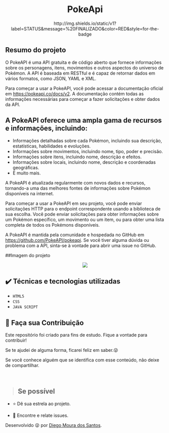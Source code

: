 <h1 align="center"> PokeApi</h1>

<p align="center">
  http://img.shields.io/static/v1?label=STATUS&message=%20FINALIZADO&color=RED&style=for-the-badge
</p>

## Resumo do projeto
O PokeAPI é uma API gratuita e de código aberto que fornece informações sobre os personagens, itens, movimentos e outros aspectos do universo de Pokémon. A API é baseada em RESTful e é capaz de retornar dados em vários formatos, como JSON, YAML e XML.

Para começar a usar a PokeAPI, você pode acessar a documentação oficial em https://pokeapi.co/docs/v2. A documentação contém todas as informações necessárias para começar a fazer solicitações e obter dados da API.

## A PokeAPI oferece uma ampla gama de recursos e informações, incluindo:

- Informações detalhadas sobre cada Pokémon, incluindo sua descrição, estatísticas, habilidades e evoluções.
- Informações sobre movimentos, incluindo nome, tipo, poder e precisão.
- Informações sobre itens, incluindo nome, descrição e efeitos.
- Informações sobre locais, incluindo nome, descrição e coordenadas geográficas.
- E muito mais.

A PokeAPI é atualizada regularmente com novos dados e recursos, tornando-a uma das melhores fontes de informações sobre Pokémon disponíveis na internet.

Para começar a usar a PokeAPI em seu projeto, você pode enviar solicitações HTTP para o endpoint correspondente usando a biblioteca de sua escolha. Você pode enviar solicitações para obter informações sobre um Pokémon específico, um movimento ou um item, ou para obter uma lista completa de todos os Pokémons disponíveis.

A PokeAPI é mantida pela comunidade e hospedada no GitHub em https://github.com/PokeAPI/pokeapi. Se você tiver alguma dúvida ou problema com a API, sinta-se à vontade para abrir uma issue no GitHub.

##Imagem do projeto

<div align="center">
<img src="https://user-images.githubusercontent.com/107559912/228342172-a6c2e1f9-d020-4ca5-9227-2b46ebc22162.jpeg"/>
</div>

## ✔️ Técnicas e tecnologias utilizadas

- ``HTML5``
- ``CSS``
- ``JAVA SCRIPT``

## 🤝 Faça sua Contribuição
<p>
Este repositório foi criado para fins de estudo. Fique a vontade para contribuir!

Se te ajudei de alguma forma, ficarei feliz em saber.😜

Se você conhece alguém que se identifica com esse conteúdo, não deixe de compartilhar.

</p></br>

> ## Se possível

<p>

- ⭐️ Dê sua estrela ao projeto.

- 🐛 Encontre e relate issues.
</p>

Desenvolvido 😜 por [Diego Moura dos Santos](https://www.linkedin.com/in/diegomouradossantos/).
